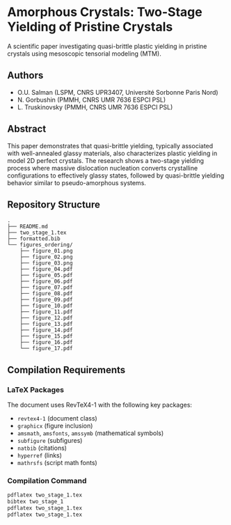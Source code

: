 # Amorphous Crystals: Two-Stage Yielding of Pristine Crystals

A scientific paper investigating quasi-brittle plastic yielding in pristine crystals using mesoscopic tensorial modeling (MTM).

## Authors
- O.U. Salman (LSPM, CNRS UPR3407, Université Sorbonne Paris Nord)
- N. Gorbushin (PMMH, CNRS UMR 7636 ESPCI PSL)
- L. Truskinovsky (PMMH, CNRS UMR 7636 ESPCI PSL)

## Abstract
This paper demonstrates that quasi-brittle yielding, typically associated with well-annealed glassy materials, also characterizes plastic yielding in model 2D perfect crystals. The research shows a two-stage yielding process where massive dislocation nucleation converts crystalline configurations to effectively glassy states, followed by quasi-brittle yielding behavior similar to pseudo-amorphous systems.

## Repository Structure
```
.
├── README.md
├── two_stage_1.tex
├── formatted.bib
└── figures_ordering/
    ├── figure_01.png
    ├── figure_02.png
    ├── figure_03.png
    ├── figure_04.pdf
    ├── figure_05.pdf
    ├── figure_06.pdf
    ├── figure_07.pdf
    ├── figure_08.pdf
    ├── figure_09.pdf
    ├── figure_10.pdf
    ├── figure_11.pdf
    ├── figure_12.pdf
    ├── figure_13.pdf
    ├── figure_14.pdf
    ├── figure_15.pdf
    ├── figure_16.pdf
    └── figure_17.pdf
```

## Compilation Requirements

### LaTeX Packages
The document uses RevTeX4-1 with the following key packages:
- `revtex4-1` (document class)
- `graphicx` (figure inclusion)
- `amsmath`, `amsfonts`, `amssymb` (mathematical symbols)
- `subfigure` (subfigures)
- `natbib` (citations)
- `hyperref` (links)
- `mathrsfs` (script math fonts)

### Compilation Command
```bash
pdflatex two_stage_1.tex
bibtex two_stage_1
pdflatex two_stage_1.tex
pdflatex two_stage_1.tex
```